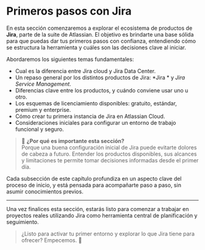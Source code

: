 # Primeros pasos con Jira

En esta sección comenzaremos a explorar el ecosistema de productos de **Jira**, parte de la suite de Atlassian. El objetivo es brindarte una base sólida para que puedas dar tus primeros pasos con confianza, entendiendo cómo se estructura la herramienta y cuáles son las decisiones clave al iniciar.

Abordaremos los siguientes temas fundamentales:

- Cual es la diferencia entre Jira cloud y Jira Data Center.
- Un repaso general por los distintos productos de Jira: *Jira * y *Jira Service Management*.
- Diferencias clave entre los productos, y cuándo conviene usar uno u otro.
- Los esquemas de licenciamiento disponibles: gratuito, estándar, premium y enterprise.
- Cómo crear tu primera instancia de Jira en Atlassian Cloud.
- Consideraciones iniciales para configurar un entorno de trabajo funcional y seguro.

> 🎯 **¿Por qué es importante esta sección?**  
> Porque una buena configuración inicial de Jira puede evitarte dolores de cabeza a futuro. Entender los productos disponibles, sus alcances y limitaciones te permite tomar decisiones informadas desde el primer día.

Cada subsección de este capítulo profundiza en un aspecto clave del proceso de inicio, y está pensada para acompañarte paso a paso, sin asumir conocimientos previos.

---

Una vez finalices esta sección, estarás listo para comenzar a trabajar en proyectos reales utilizando Jira como herramienta central de planificación y seguimiento.

> ¿Listo para activar tu primer entorno y explorar lo que Jira tiene para ofrecer? Empecemos. 🚀